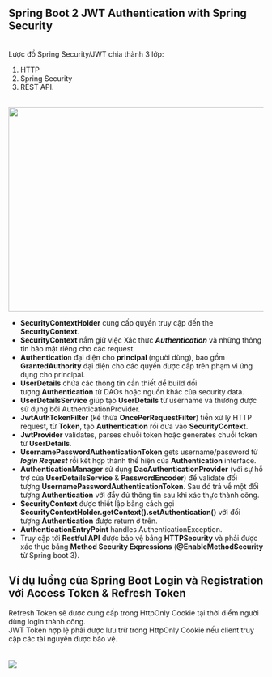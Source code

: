 <h2>Spring Boot 2 JWT Authentication with Spring Security</h2><br>Lược&nbsp;đồ Spring Security/JWT&nbsp;chia thành 3 lớp: 
<ol>
<li>HTTP</li>
<li>Spring Security</li>
<li>REST API.</li></ol><br><img src="https://s3-ap-southeast-1.amazonaws.com/848b5e3eb7cd78a56a3a8361fff6bd4c/1703079824spring-boot-jwt-mysql-spring-security-architecture.png" width="800" height="404"><br>
<ul>
<li><strong>SecurityContextHolder</strong>&nbsp;cung&nbsp;cấp quyền truy cập&nbsp;đến&nbsp;the <strong>SecurityContext</strong>.</li>
<li><strong>SecurityContext</strong> nắm giữ việc Xác thực <strong><em>Authentication</em></strong>&nbsp;và những thông tin bảo mật&nbsp;riêng cho các request.</li>
<li><strong>Authenticatio</strong>n&nbsp;đại diện cho&nbsp;<strong>principal </strong>(người dùng), bao gồm<strong> GrantedAuthority</strong> đại diện cho các quyền&nbsp;được cấp trên phạm vi ứng dụng&nbsp;cho principal.</li>
<li><strong>UserDetails</strong> chứa các thông tin cần thiết để build&nbsp;đối tượng&nbsp;<strong>Authentication</strong>&nbsp;từ DAOs&nbsp;hoặc&nbsp;nguồn khác của&nbsp;security data.</li>
<li><strong>UserDetailsService</strong> giúp tạo <strong>UserDetails</strong>&nbsp;từ&nbsp;username&nbsp;và thường&nbsp;được sử dụng bởi&nbsp;AuthenticationProvider.</li>
<li><strong>JwtAuthTokenFilter</strong> (kế thừa&nbsp;<strong>OncePerRequestFilter</strong>)&nbsp;tiền xử lý&nbsp;HTTP request,&nbsp;từ <strong>Token</strong>,&nbsp;tạo <strong>Authentication</strong>&nbsp;rồi&nbsp;đưa vào&nbsp;<strong>SecurityContext</strong>.</li>
<li><strong>JwtProvider</strong> validates, parses chuỗi&nbsp;token hoặc generates chuỗi&nbsp;token từ <strong>UserDetails</strong>.</li>
<li><strong>UsernamePasswordAuthenticationToken</strong> gets username/password&nbsp;từ <em><strong>login Request</strong></em>&nbsp;rồi&nbsp;kết hợp thành thể hiện của&nbsp;<strong>Authentication</strong> interface.</li>
<li><strong>AuthenticationManager</strong>&nbsp;sử dụng&nbsp;<strong>DaoAuthenticationProvider</strong> (với&nbsp;sự&nbsp;hỗ trợ của&nbsp;<strong>UserDetailsService</strong> &amp; <strong>PasswordEncoder</strong>)&nbsp;để validate&nbsp;đối tượng&nbsp;<strong>UsernamePasswordAuthenticationToken</strong>. Sau đó trả về một đối tượng <strong>Authentication</strong> với đầy đủ thông tin sau khi xác thực thành công.</li>
<li><strong>SecurityContext</strong> được thiết lập bằng cách&nbsp;gọi <strong>SecurityContextHolder.getContext().setAuthentication(​)</strong>&nbsp;với&nbsp;đối tượng&nbsp;<strong>Authentication</strong> được return ở trên.</li>
<li><strong>AuthenticationEntryPoint</strong> handles AuthenticationException.</li>
<li>Truy cập tới <strong>Restful API</strong>&nbsp;được bảo vệ bằng <strong>HTTPSecurity</strong>&nbsp;và phải được xác thực bằng <strong>Method Security Expressions</strong> (<strong>@EnableMethodSecurity</strong> từ Spring boot 3).</li></ul>
<h2>Ví dụ luồng của Spring Boot Login&nbsp;và Registration với Access Token &amp; Refresh Token</h2>Refresh Token&nbsp;sẽ được cung cấp trong HttpOnly Cookie tại thời điểm người dùng&nbsp;login thành công.<br>JWT Token&nbsp;hợp lệ phải được lưu trữ trong HttpOnly Cookie nếu client truy cập các tài nguyên được bảo vệ.<br><br><br><img src="https://s3-ap-southeast-1.amazonaws.com/848b5e3eb7cd78a56a3a8361fff6bd4c/1703082527spring-security-refresh-token-jwt-spring-boot-flow.png"><br><br>
